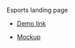 Esports landing page

- [Demo link](https://Anton-Karpena.github.io/esports_landing)

- [Mockup](https://www.figma.com/file/bC3ogbZYhhzyE1HrAH8Wmk/Front-end-Test?node-id=0%3A1)